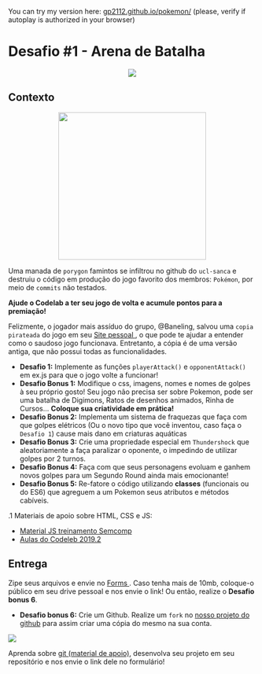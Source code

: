 You can try my version here: <a href="https://gp2112.github.io/pokemon/" target="_blank">gp2112.github.io/pokemon/</a> (please, verify if autoplay is authorized in your browser)

# Desafio #1 - Arena de Batalha

<p align = 'center' >
<img src  = 'https://i.imgur.com/ODvndkv.png' >
</p>

## Contexto

<p align = 'center' >
<img style = 'height: 300px' src = 'https://66.media.tumblr.com/tumblr_lgnfh6PFWV1qfyz1jo1_400.jpg'>
</p>

Uma manada de `porygon` famintos se infiltrou no github do `ucl-sanca` e destruiu o código em produção do jogo favorito dos membros: `Pokémon`, por meio de `commits` não testados. 

**Ajude o Codelab a ter seu jogo de volta e acumule pontos para a premiação!** 

Felizmente, o jogador mais assíduo do grupo, @Baneling, salvou uma `copia pirateada` do jogo em seu <a href = 'https://pokemon-codelab.netlify.app/'> Site pessoal </a>, o que pode te ajudar a entender como o saudoso jogo funcionava. Entretanto, a cópia é de uma versão antiga, que não possui todas as funcionalidades.

- **Desafio 1:** Implemente as funções `playerAttack()` e `opponentAttack()` em ex.js para que o jogo volte a funcionar!
- **Desafio Bonus 1:**  Modifique o css, imagens, nomes e nomes de golpes à seu próprio gosto! Seu jogo não precisa ser sobre Pokemon, pode ser uma batalha de Digimons, Ratos de desenhos animados, Rinha de Cursos... **Coloque sua criatividade em prática!**
- **Desafio Bonus 2:** Implementa um sistema de fraquezas que faça com que golpes elétricos (Ou o novo tipo que você inventou, caso faça o `Desafio 1`) cause mais dano em criaturas aquáticas
- **Desafio Bonus 3:** Crie uma propriedade especial em `Thundershock` que aleatoriamente a faça paralizar o oponente, o impedindo de utilizar golpes por 2 turnos.
- **Desafio Bonus 4:** Faça com que seus personagens evoluam e ganhem novos golpes para um Segundo Round ainda mais emocionante!
- **Desafio Bonus 5:** Re-fatore o código utilizando **classes** (funcionais ou do ES6) que agreguem a um Pokemon seus atributos e métodos cabíveis. 

.1 Materiais de apoio sobre HTML, CSS e JS: 
  - <a href = 'https://ucl-sanca.xyz/Web-Development-Studies'>Material JS treinamento Semcomp</a>
  - <a href = 'ucl-sanca.xyz/aulas-codelab'> Aulas do Codeleb 2019.2 </a>
## Entrega
Zipe seus arquivos e envie no <a href = 'https://docs.google.com/forms/d/1ljOt27oKOCbR242ik5aSUvtXMUobOkM3pwnEFTLAV3s/edit?usp=sharing'> Forms </a>. Caso tenha mais de 10mb, coloque-o público em seu drive pessoal e nos envie o link! Ou então, realize o **Desafio bonus 6**. 

- **Desafio bonus 6:** Crie um Github. Realize um `fork` no <a href = 'https://github.com/USPCodeLabSanca/desafios-quarentena'>nosso projeto do github</a> para assim criar uma cópia do mesmo na sua conta. 


<img src = 'https://i.imgur.com/iVKebc7.png'> 

Aprenda sobre <a href = 'https://www.youtube.com/watch?v=r9Kauz9B4i8'>git (material de apoio)</a>, desenvolva seu projeto em seu repositório e nos envie o link dele no formulário! 

